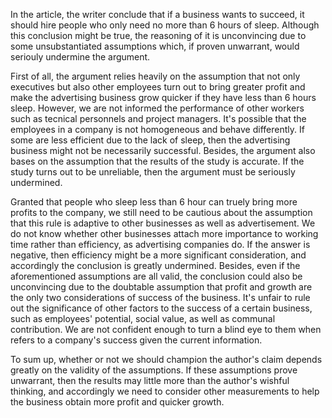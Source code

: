 In the article, the writer conclude that if a business wants to succeed, it should hire people who only need no more than 6 hours of sleep. Although this conclusion might be true, the reasoning of it is unconvincing due to some unsubstantiated assumptions which, if proven unwarrant, would seriouly undermine the argument. 

First of all, the argument relies heavily on the assumption that not only executives but also other employees turn out to bring greater profit and make the advertising business grow quicker if they have less than 6 hours sleep. However, we are not informed the performance of other workers such as tecnical personnels and project managers. It's possible that the employees in a company is not homogeneous and behave differently. If some are less efficient due to the lack of sleep, then the advertising business might not be necessarily successful. Besides, the argument also bases on the assumption that the results of the study is accurate. If the study turns out to be unreliable, then the argument must be seriously undermined. 

Granted that people who sleep less than 6 hour can truely bring more profits to the company, we still need to be cautious about the assumption that this rule is adaptive to other businesses as well as advertisement. We do not know whether other businesses attach more importance to working time rather than efficiency, as advertising companies do. If the answer is negative, then efficiency might be a more significant consideration, and accordingly the conclusion is greatly undermined. Besides, even if the aforementioned assumptions are all valid, the conclusion could also be unconvincing due to the doubtable assumption that profit and growth are the only two considerations of success of the business. It's unfair to rule out the significance of other factors to the success of a certain business, such as employees' potential, social value, as well as communal contribution. We are not confident enough to turn a blind eye to them when refers to a company's success given the current information.

To sum up, whether or not we should champion the author's claim depends greatly on the validity of the assumptions. If these assumptions prove unwarrant, then the results may little more than the author's wishful thinking, and accordingly we need to consider other measurements to help the business obtain more profit and quicker growth. 